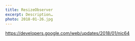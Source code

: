 ```yaml
---
title: ResizeObserver
excerpt: Description…
photo: 2018-01-26.jpg
---
```


https://developers.google.com/web/updates/2018/01/nic64
